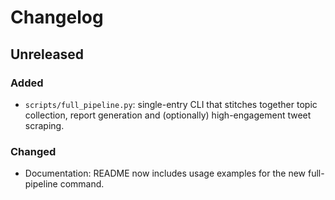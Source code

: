# Changelog

## Unreleased
### Added
- `scripts/full_pipeline.py`: single-entry CLI that stitches together topic collection, report generation and (optionally) high-engagement tweet scraping.

### Changed
- Documentation: README now includes usage examples for the new full-pipeline command. 